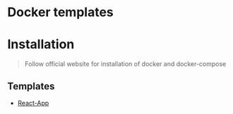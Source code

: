 # Docker templates

# Installation

> Follow official website for installation of docker and docker-compose

## Templates

- [React-App](https://github.com/TanmayPatil105/docker-files/tree/main/react-app)
